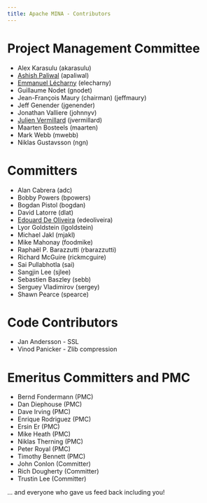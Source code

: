 ```yaml
---
title: Apache MINA - Contributors
---
```


# Project Management Committee

* Alex Karasulu (akarasulu)
* [Ashish Paliwal](http://ashishpaliwal.com/blog) (apaliwal)
* [Emmanuel L&eacute;charny](http://www.iktek.com) (elecharny)
* Guillaume Nodet (gnodet)
* Jean-Fran&ccedil;ois Maury (chairman) (jeffmaury)
* Jeff Genender (jgenender)
* Jonathan Valliere (johnnyv)
* [Julien Vermillard](http://people.apache.org/~jvermillard/) (jvermillard)
* Maarten Bosteels (maarten)
* Mark Webb (mwebb)
* Niklas Gustavsson (ngn)

# Committers

* Alan Cabrera (adc)
* Bobby Powers (bpowers)
* Bogdan Pistol (bogdan)
* David Latorre (dlat)
* [Edouard De Oliveira](http://tedorg.free.fr/en/main.php) (edeoliveira)
* Lyor Goldstein (lgoldstein)
* Michael Jakl (mjakl)
* Mike Mahonay (foodmike)
* Rapha&euml;l P. Barazzutti (rbarazzutti)
* Richard McGuire (rickmcguire)
* Sai Pullabhotla (sai)
* Sangjin Lee (sjlee)
* Sebastien Baszley (sebb)
* Serguey Vladimirov (sergey)
* Shawn Pearce (spearce)

# Code Contributors

* Jan Andersson - SSL
* Vinod Panicker - Zlib compression

# Emeritus Committers and PMC

* Bernd Fondermann (PMC)
* Dan Diephouse (PMC)
* Dave Irving (PMC)
* Enrique Rodriguez (PMC)
* Ersin Er (PMC)
* Mike Heath (PMC)
* Niklas Therning (PMC)
* Peter Royal (PMC)
* Timothy Bennett (PMC)
* John Conlon (Committer)
* Rich Dougherty (Committer)
* Trustin Lee (Committer)

... and everyone who gave us feed back including you!
